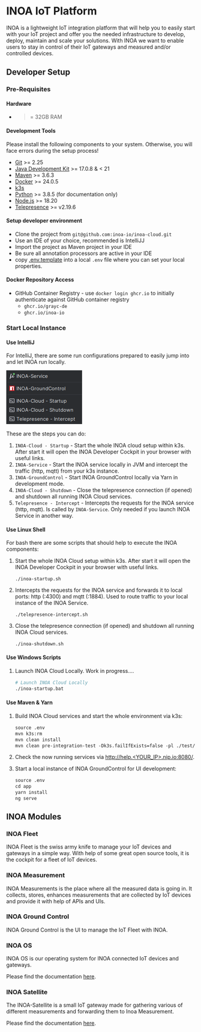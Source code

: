 # INOA IoT Platform

INOA is a lightweight IoT integration platform that
will help you to easily start with your IoT project and offer you the needed infrastructure to develop, deploy, maintain
and scale your solutions. With INOA we want to enable users to stay in control of their IoT gateways and measured and/or
controlled devices.

## Developer Setup

### Pre-Requisites

#### Hardware

* >= 32GB RAM

#### Development Tools

Please install the following components to your system. Otherwise, you will face errors during the setup process!

* [Git](https://git-scm.com/) >= 2.25
* [Java Development Kit](https://openjdk.org/install/) >= 17.0.8 & < 21
* [Maven](https://maven.apache.org/) >= 3.6.3
* [Docker](https://www.docker.com/) >= 24.0.5
* [k3s](https://k3s.io/)
* [Python](https://www.python.org/) >= 3.8.5 (for documentation only)
* [Node.js](https://nodejs.org/en/download/package-manager) >= 18.20
* [Telepresence](https://www.getambassador.io/docs/telepresence/latest/install) >= v2.19.6

#### Setup developer environment

* Clone the project from `git@github.com:inoa-io/inoa-cloud.git`
* Use an IDE of your choice, recommended is IntelliJJ
* Import the project as Maven project in your IDE
* Be sure all annotation processors are active in your IDE
* copy [.env.template](../../.env.template) into a local `.env` file where you can set your local properties.

#### Docker Repository Access

* GitHub Container Registry - use `docker login ghcr.io` to initially authenticate against GitHub container registry
  * `ghcr.io/grayc-de`
  * `ghcr.io/inoa-io`

### Start Local Instance

#### Use IntelliJ

For IntelliJ, there are some run configurations prepared to easily jump into and let INOA run locally.

![intellij-run](docs/assets/intellij-run.png)

These are the steps you can do:

1. `INOA-Cloud - Startup` - Start the whole INOA cloud setup within k3s. After start it will open the INOA Developer Cockpit in your browser with useful links.
2. `INOA-Service` - Start the INOA service locally in JVM and intercept the traffic (http, mqtt) from your k3s instance.
3. `INOA-GroundControl` - Start INOA GroundControl locally via Yarn in development mode.
4. `INOA-Cloud - Shutdown` - Close the telepresence connection (if opened) and shutdown all running INOA Cloud services.
5. `Telepresence - Intercept` - Intercepts the requests for the INOA service (http, mqtt). Is called by `INOA-Service`. Only needed if you launch INOA Service in another way.

#### Use Linux Shell

For bash there are some scripts that should help to execute the INOA components:

1. Start the whole INOA Cloud setup within k3s. After start it will open the INOA Developer Cockpit in your browser with useful links.

    ```shell
    ./inoa-startup.sh
    ```

2. Intercepts the requests for the INOA service and forwards it to local ports: http (:4300) and mqtt (:1884). Used to route traffic to your local instance of the INOA Service.

    ```shell
    ./telepresence-intercept.sh
    ```

3. Close the telepresence connection (if opened) and shutdown all running INOA Cloud services.

    ```shell
    ./inoa-shutdown.sh
    ```

#### Use Windows Scripts

1. Launch INOA Cloud Locally. Work in progress....

    ```bash
    # Launch INOA Cloud Locally
    ./inoa-startup.bat
    ```

#### Use Maven & Yarn

1. Build INOA Cloud services and start the whole environment via k3s:

    ```shell
    source .env
    mvn k3s:rm
    mvn clean install
    mvn clean pre-integration-test -Dk3s.failIfExists=false -pl ./test/
    ```

2. Check the now running services via [http://help.<YOUR_IP>.nip.io:8080/](http://help.127.0.0.1.nip.io:8080/).
3. Start a local instance of INOA GroundControl for UI development:

    ```shell
    source .env
    cd app
    yarn install
    ng serve
    ```

## INOA Modules

### INOA Fleet

INOA Fleet is the swiss army knife to manage your IoT devices and gateways in a simple way. With help of some great open
source tools, it is the cockpit for a fleet of IoT devices.

### INOA Measurement

INOA Measurements is the place where all the measured data is going in. It collects, stores, enhances measurements that
are collected by IoT devices and provide it with help of APIs and UIs.

### INOA Ground Control

INOA Ground Control is the UI to manage the IoT Fleet with INOA.

### INOA OS

INOA OS is our operating system for INOA connected IoT devices and gateways.

Please find the documentation [here](https://inoa-io.github.io/inoa-os-esp32/).

### INOA Satellite

The INOA-Satellite is a small IoT gateway made for gathering various of different measurements and forwarding them to Inoa
Measurement.

Please find the documentation [here](https://inoa-io.github.io/satellite/).
